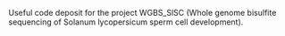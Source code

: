 Useful code deposit for the project WGBS_SlSC (Whole genome bisulfite sequencing of Solanum lycopersicum sperm cell development).
